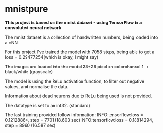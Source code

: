 # mnistpure

<b>This project is based on the mnist dataset - using TensorFlow in a convoluted neural network</b>

<p>The mnist dataset is a collection of handwritten numbers, being loaded into a cNN</p>
 
<p>For this project I've trained the model with 7058 steps, being able to get a loss = 0.29477254(which is okay, I might say)
<p>The images are loaded into the model 28*28 pixel on colorchannel 1 -> black/white (grayscale)
<p>The model is using the ReLu activation function, to filter out negative values, and normalise the data.
<p>Information about dead neurons due to ReLu being used is not provided. 

<p>The datatype is set to an int32. (standard) 

<p>The last training provided follow information: INFO:tensorflow:loss = 0.12128864, step = 7701 (18.603 sec)
INFO:tensorflow:loss = 0.18814294, step = 8960 (16.587 sec)</p>

